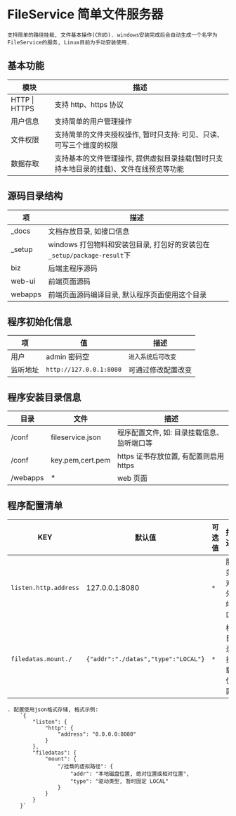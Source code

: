 # FileService 简单文件服务器

    支持简单的路径挂载, 文件基本操作(CRUD). windows安装完成后会自动生成一个名字为FileService的服务, Linux目前为手动安装使用.

## 基本功能

| 模块          | 描述                                                                                   |
| ------------- | -------------------------------------------------------------------------------------- |
| HTTP \| HTTPS | 支持 http、https 协议                                                                  |
| 用户信息      | 支持简单的用户管理操作                                                                 |
| 文件权限      | 支持简单的文件夹授权操作, 暂时只支持: 可见、只读、可写三个维度的权限                   |
| 数据存取      | 支持基本的文件管理操作, 提供虚拟目录挂载(暂时只支持本地目录的挂载)、文件在线预览等功能 |

## 源码目录结构

| 项      | 描述                                                                    |
| ------- | ----------------------------------------------------------------------- |
| \_docs  | 文档存放目录, 如接口信息                                                |
| \_setup | windows 打包物料和安装包目录, 打包好的安装包在`_setup/package-result`下 |
| biz     | 后端主程序源码                                                          |
| web-ui  | 前端页面源码                                                            |
| webapps | 前端页面源码编译目录, 默认程序页面使用这个目录                          |

## 程序初始化信息

| 项       | 值                      | 描述               |
| -------- | ----------------------- | ------------------ |
| 用户     | admin 密码空            | `进入系统后可改变` |
| 监听地址 | `http://127.0.0.1:8080` | 可通过修改配置改变 |

## 程序安装目录信息

| 目录     | 文件             | 描述                                       |
| -------- | ---------------- | ------------------------------------------ |
| /conf    | fileservice.json | 程序配置文件, 如: 目录挂载信息、监听端口等 |
| /conf    | key.pem,cert.pem | https 证书存放位置, 有配置则启用 https     |
| /webapps | \*               | web 页面                                   |

## 程序配置清单

| KEY                   | 默认值                              | 可选值 | 描述           |
| --------------------- | ----------------------------------- | ------ | -------------- |
| `listen.http.address` | 127.0.0.1:8080                      | `*`    | 服务对外端口   |
| `filedatas.mount./`   | `{"addr":"./datas","type":"LOCAL"}` | `*`    | 根目录挂载位置 |

    . 配置使用json格式存储, 格式示例:
        `{
            "listen": {
                "http": {
                    "address": "0.0.0.0:8080"
                }
            },
            "filedatas": {
                "mount": {
                    "/挂载的虚拟路径": {
                        "addr": "本地磁盘位置, 绝对位置或相对位置",
                        "type": "驱动类型, 暂时固定 LOCAL"
                    }
                }
            }
        }`
